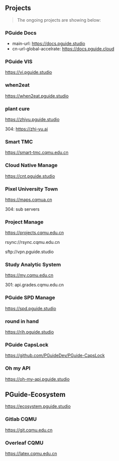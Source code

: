 ## Projects

> The ongoing projects are showing below:

### PGuide Docs

- main-url: https://docs.pguide.studio
- cn-url-global-accelrate: https://docs.pguide.cloud

### PGuide VIS

https://vi.pguide.studio

### when2eat

https://when2eat.pguide.studio

### plant cure

https://zhiyu.pguide.studio

304: https://zhi-yu.ai

### Smart TMC

https://smart-tmc.cqmu.edu.cn

### Cloud Native Manage

https://cnt.pguide.studio

### Pixel University Town

https://maps.cqmua.cn

304: sub servers

### Project Manage

https://projects.cqmu.edu.cn

rsync://rsync.cqmu.edu.cn

sftp://vpn.pguide.studio

### Study Analytic System

https://my.cqmu.edu.cn

301: api.grades.cqmu.edu.cn

### PGuide SPD Manage

https://spd.pguide.studio

### round in hand

https://rih.pguide.studio

### PGuide CapsLock

https://github.com/PGuideDev/PGuide-CapsLock

### Oh my API

https://oh-my-api.pguide.studio

## PGuide-Ecosystem

https://ecosystem.pguide.studio

### Gitlab CQMU

https://git.cqmu.edu.cn

### Overleaf CQMU

https://latex.cqmu.edu.cn

